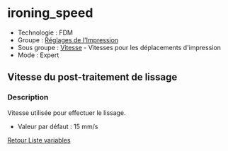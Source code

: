 # ironing_speed

* Technologie : FDM
* Groupe : [Réglages de l'Impression](../print_settings/print_settings.md)
* Sous groupe : [Vitesse](../print_settings/print_settings.md#vitesse) - Vitesses pour les déplacements d'impression
* Mode : Expert

## Vitesse du post-traitement de lissage

### Description

Vitesse utilisée pour effectuer le lissage.

* Valeur par défaut : 15 mm/s

[Retour Liste variables](variable_list.md)